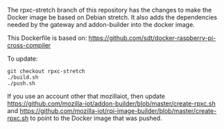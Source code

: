 The rpxc-stretch branch of this repository has the changes to make the Docker
image be based on Debian stretch. It also adds the dependencies needed by the
gateway and addon-builder into the docker image.

This Dockerfile is based on:
https://github.com/sdt/docker-raspberry-pi-cross-compiler

To update:

```
git checkout rpxc-stretch
./build.sh
./push.sh
```

If you use an account other that mozillaiot, then update
https://github.com/mozilla-iot/addon-builder/blob/master/create-rpxc.sh and
https://github.com/mozilla-iot/rpi-image-builder/blob/master/create-rpxc.sh to
point to the Docker image that was pushed.
